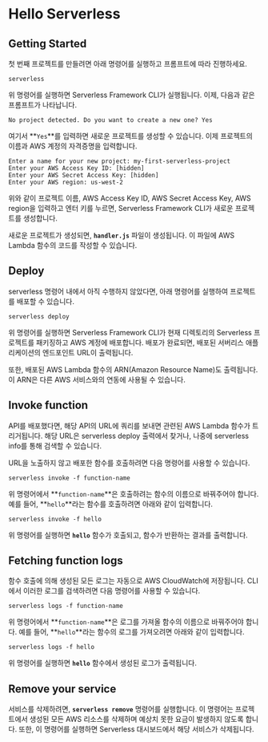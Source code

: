 # Hello Serverless

## Getting Started

첫 번째 프로젝트를 만들려면 아래 명령어를 실행하고 프롬프트에 따라 진행하세요.

```
serverless
```

위 명령어를 실행하면 Serverless Framework CLI가 실행됩니다. 이제, 다음과 같은 프롬프트가 나타납니다.

```
No project detected. Do you want to create a new one? Yes
```

여기서 **`Yes`**를 입력하면 새로운 프로젝트를 생성할 수 있습니다. 이제 프로젝트의 이름과 AWS 계정의 자격증명을 입력합니다.

```
Enter a name for your new project: my-first-serverless-project
Enter your AWS Access Key ID: [hidden]
Enter your AWS Secret Access Key: [hidden]
Enter your AWS region: us-west-2
```

위와 같이 프로젝트 이름, AWS Access Key ID, AWS Secret Access Key, AWS region을 입력하고 엔터 키를 누르면, Serverless Framework CLI가 새로운 프로젝트를 생성합니다.

새로운 프로젝트가 생성되면, **`handler.js`** 파일이 생성됩니다. 이 파일에 AWS Lambda 함수의 코드를 작성할 수 있습니다.

## Deploy

serverless 명령어 내에서 아직 수행하지 않았다면, 아래 명령어를 실행하여 프로젝트를 배포할 수 있습니다.

```
serverless deploy
```

위 명령어를 실행하면 Serverless Framework CLI가 현재 디렉토리의 Serverless 프로젝트를 패키징하고 AWS 계정에 배포합니다. 배포가 완료되면, 배포된 서버리스 애플리케이션의 엔드포인트 URL이 출력됩니다.

또한, 배포된 AWS Lambda 함수의 ARN(Amazon Resource Name)도 출력됩니다. 이 ARN은 다른 AWS 서비스와의 연동에 사용될 수 있습니다.

## Invoke function

API를 배포했다면, 해당 API의 URL에 쿼리를 보내면 관련된 AWS Lambda 함수가 트리거됩니다. 해당 URL은 serverless deploy 출력에서 찾거나, 나중에 serverless info를 통해 검색할 수 있습니다.

URL을 노출하지 않고 배포한 함수를 호출하려면 다음 명령어를 사용할 수 있습니다.

```
serverless invoke -f function-name
```

위 명령어에서 **`function-name`**은 호출하려는 함수의 이름으로 바꿔주어야 합니다. 예를 들어, **`hello`**라는 함수를 호출하려면 아래와 같이 입력합니다.

```
serverless invoke -f hello
```

위 명령어를 실행하면 **`hello`** 함수가 호출되고, 함수가 반환하는 결과를 출력합니다.

## Fetching function logs

함수 호출에 의해 생성된 모든 로그는 자동으로 AWS CloudWatch에 저장됩니다. CLI에서 이러한 로그를 검색하려면 다음 명령어를 사용할 수 있습니다.

```
serverless logs -f function-name
```

위 명령어에서 **`function-name`**은 로그를 가져올 함수의 이름으로 바꿔주어야 합니다. 예를 들어, **`hello`**라는 함수의 로그를 가져오려면 아래와 같이 입력합니다.

```
serverless logs -f hello
```

위 명령어를 실행하면 **`hello`** 함수에서 생성된 로그가 출력됩니다.

## Remove your service

서비스를 삭제하려면, **`serverless remove`** 명령어를 실행합니다. 이 명령어는 프로젝트에서 생성된 모든 AWS 리소스를 삭제하며 예상치 못한 요금이 발생하지 않도록 합니다. 또한, 이 명령어를 실행하면 Serverless 대시보드에서 해당 서비스가 삭제됩니다.